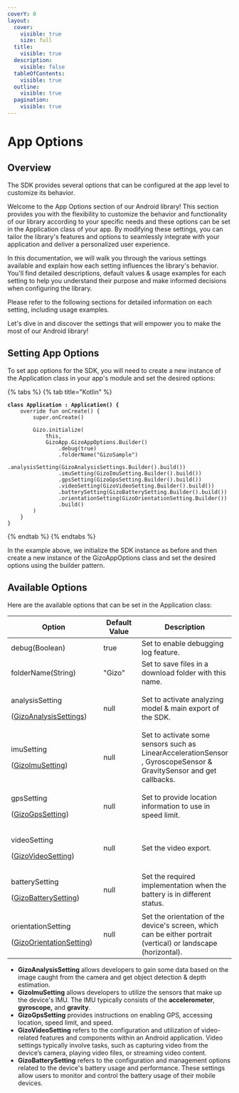 ```yaml
---
coverY: 0
layout:
  cover:
    visible: true
    size: full
  title:
    visible: true
  description:
    visible: false
  tableOfContents:
    visible: true
  outline:
    visible: true
  pagination:
    visible: true
---
```


# App Options

## Overview

The SDK provides several options that can be configured at the app level to customize its behavior.&#x20;

Welcome to the App Options section of our Android library! This section provides you with the flexibility to customize the behavior and functionality of our library according to your specific needs and these options can be set in the Application class of your app. By modifying these settings, you can tailor the library's features and options to seamlessly integrate with your application and deliver a personalized user experience.

In this documentation, we will walk you through the various settings available and explain how each setting influences the library's behavior. You'll find detailed descriptions, default values & usage examples for each setting to help you understand their purpose and make informed decisions when configuring the library.

Please refer to the following sections for detailed information on each setting, including usage examples.&#x20;

Let's dive in and discover the settings that will empower you to make the most of our Android library!



## Setting App Options

To set app options for the SDK, you will need to create a new instance of the Application class in your app's module and set the desired options:

{% tabs %}
{% tab title="Kotlin" %}
<pre class="language-kotlin"><code class="lang-kotlin"><strong>class Application : Application() {
</strong>    override fun onCreate() {
        super.onCreate()

        Gizo.initialize(
            this,
            GizoApp.GizoAppOptions.Builder()
                .debug(true)
                .folderName("GizoSample")
                .analysisSetting(GizoAnalysisSettings.Builder().build())
                .imuSetting(GizoImuSetting.Builder().build())
                .gpsSetting(GizoGpsSetting.Builder().build())
                .videoSetting(GizoVideoSetting.Builder().build())
                .batterySetting(GizoBatterySetting.Builder().build())
                .orientationSetting(GizoOrientationSetting.Builder())
                .build()
        )
    }
}
</code></pre>
{% endtab %}
{% endtabs %}

In the example above, we initialize the SDK instance as before and then create a new instance of the GizoAppOptions class and set the desired options using the builder pattern.



## Available Options

&#x20;Here are the available options that can be set in the Application class:

<table><thead><tr><th width="239.33333333333331">Option</th><th width="143">Default Value</th><th>Description</th></tr></thead><tbody><tr><td>debug(Boolean)</td><td>true</td><td>Set to enable debugging log feature.</td></tr><tr><td>folderName(String)</td><td>"Gizo"</td><td>Set to save files in a download folder with this name.</td></tr><tr><td><p>analysisSetting</p><p>(<a href="broken-reference">GizoAnalysisSettings</a>)</p></td><td>null</td><td>Set to activate analyzing model &#x26; main export of the SDK.</td></tr><tr><td><p>imuSetting</p><p>(<a href="gizoimusetting.md">GizoImuSetting</a>)</p></td><td>null</td><td>Set to activate some sensors such as LinearAccelerationSensor , GyroscopeSensor &#x26; GravitySensor and get callbacks.</td></tr><tr><td><p>gpsSetting</p><p>(<a href="gizogpssetting.md">GizoGpsSetting</a>)</p></td><td>null</td><td>Set to provide location information to use in speed limit.</td></tr><tr><td><p>videoSetting</p><p>(<a href="gizovideosetting.md">GizoVideoSetting</a>)</p></td><td>null</td><td>Set the video export.</td></tr><tr><td><p>batterySetting</p><p>(<a href="gizobatterysetting.md">GizoBatterySetting</a>)</p></td><td>null</td><td>Set the required implementation when the battery is in different status.</td></tr><tr><td><p>orientationSetting</p><p>(<a href="../app-options/orientationsetting.md">GizoOrientationSetting</a>)</p></td><td>null</td><td>Set the orientation of the device's screen, which can be either portrait (vertical) or landscape (horizontal).</td></tr></tbody></table>



* **GizoAnalysisSetting** allows developers to gain some data based on the image caught from the camera and get object detection & depth estimation.
* **GizoImuSetting** allows developers to utilize the sensors that make up the device's IMU. The IMU typically consists of the **accelerometer**, **gyroscope,** and **gravity**.
* **GizoGpsSetting** provides instructions on enabling GPS, accessing location, speed limit, and speed.
* **GizoVideoSetting** refers to the configuration and utilization of video-related features and components within an Android application. Video settings typically involve tasks, such as capturing video from the device’s camera, playing video files, or streaming video content.
* **GizoBatterySetting** refers to the configuration and management options related to the device's battery usage and performance. These settings allow users to monitor and control the battery usage of their mobile devices.
